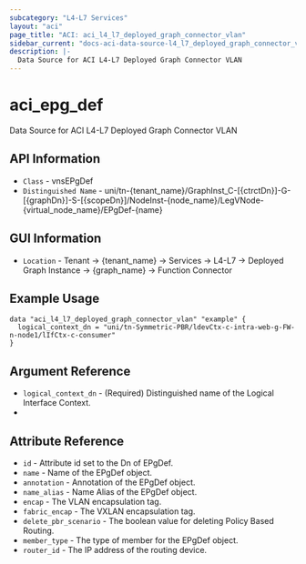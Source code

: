 ```yaml
---
subcategory: "L4-L7 Services"
layout: "aci"
page_title: "ACI: aci_l4_l7_deployed_graph_connector_vlan"
sidebar_current: "docs-aci-data-source-l4_l7_deployed_graph_connector_vlan"
description: |-
  Data Source for ACI L4-L7 Deployed Graph Connector VLAN
---
```


# aci_epg_def #

Data Source for ACI L4-L7 Deployed Graph Connector VLAN

## API Information ##

* `Class` - vnsEPgDef
* `Distinguished Name` - uni/tn-{tenant_name}/GraphInst_C-[{ctrctDn}]-G-[{graphDn}]-S-[{scopeDn}]/NodeInst-{node_name}/LegVNode-{virtual_node_name}/EPgDef-{name}

## GUI Information ##

* `Location` -  Tenant -> {tenant_name} -> Services -> L4-L7 -> Deployed Graph Instance -> {graph_name} -> Function Connector

## Example Usage ##

```hcl
data "aci_l4_l7_deployed_graph_connector_vlan" "example" {
  logical_context_dn = "uni/tn-Symmetric-PBR/ldevCtx-c-intra-web-g-FW-n-node1/lIfCtx-c-consumer"
}
```

## Argument Reference ##
* `logical_context_dn` - (Required) Distinguished name of the Logical Interface Context.
* 
## Attribute Reference ##
* `id` - Attribute id set to the Dn of EPgDef.
* `name` - Name of the EPgDef object.
* `annotation` - Annotation of the EPgDef object.
* `name_alias` - Name Alias of the EPgDef object.
* `encap` - The VLAN encapsulation tag.
* `fabric_encap` - The VXLAN encapsulation tag.
* `delete_pbr_scenario` - The boolean value for deleting Policy Based Routing. 
* `member_type` - The type of member for the EPgDef object.
* `router_id` - The IP address of the routing device.

